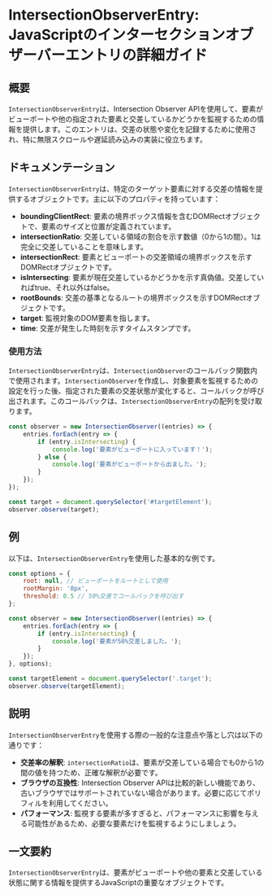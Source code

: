 <!--
Meta Description: # IntersectionObserverEntry: JavaScriptのインターセクションオブザーバーエントリの詳細ガイド ## 概要 `IntersectionObserverEntry`は、Intersection Observer APIを使用して、要素がビューポートや他の指定された要...
Meta Keywords: intersectionobserverentry, observer, const, target, intersectionobserver
-->

# IntersectionObserverEntry: JavaScriptのインターセクションオブザーバーエントリの詳細ガイド

## 概要
`IntersectionObserverEntry`は、Intersection Observer APIを使用して、要素がビューポートや他の指定された要素と交差しているかどうかを監視するための情報を提供します。このエントリは、交差の状態や変化を記録するために使用され、特に無限スクロールや遅延読み込みの実装に役立ちます。

## ドキュメンテーション
`IntersectionObserverEntry`は、特定のターゲット要素に対する交差の情報を提供するオブジェクトです。主に以下のプロパティを持っています：

- **boundingClientRect**: 要素の境界ボックス情報を含むDOMRectオブジェクトで、要素のサイズと位置が定義されています。
- **intersectionRatio**: 交差している領域の割合を示す数値（0から1の間）。1は完全に交差していることを意味します。
- **intersectionRect**: 要素とビューポートの交差領域の境界ボックスを示すDOMRectオブジェクトです。
- **isIntersecting**: 要素が現在交差しているかどうかを示す真偽値。交差していればtrue、それ以外はfalse。
- **rootBounds**: 交差の基準となるルートの境界ボックスを示すDOMRectオブジェクトです。
- **target**: 監視対象のDOM要素を指します。
- **time**: 交差が発生した時刻を示すタイムスタンプです。

### 使用方法
`IntersectionObserverEntry`は、`IntersectionObserver`のコールバック関数内で使用されます。`IntersectionObserver`を作成し、対象要素を監視するための設定を行った後、指定された要素の交差状態が変化すると、コールバックが呼び出されます。このコールバックは、`IntersectionObserverEntry`の配列を受け取ります。

```javascript
const observer = new IntersectionObserver((entries) => {
    entries.forEach(entry => {
        if (entry.isIntersecting) {
            console.log('要素がビューポートに入っています！');
        } else {
            console.log('要素がビューポートから出ました。');
        }
    });
});

const target = document.querySelector('#targetElement');
observer.observe(target);
```

## 例
以下は、`IntersectionObserverEntry`を使用した基本的な例です。

```javascript
const options = {
    root: null, // ビューポートをルートとして使用
    rootMargin: '0px',
    threshold: 0.5 // 50%交差でコールバックを呼び出す
};

const observer = new IntersectionObserver((entries) => {
    entries.forEach(entry => {
        if (entry.isIntersecting) {
            console.log('要素が50%交差しました。');
        }
    });
}, options);

const targetElement = document.querySelector('.target');
observer.observe(targetElement);
```

## 説明
`IntersectionObserverEntry`を使用する際の一般的な注意点や落とし穴は以下の通りです：

- **交差率の解釈**: `intersectionRatio`は、要素が交差している場合でも0から1の間の値を持つため、正確な解釈が必要です。
- **ブラウザの互換性**: Intersection Observer APIは比較的新しい機能であり、古いブラウザではサポートされていない場合があります。必要に応じてポリフィルを利用してください。
- **パフォーマンス**: 監視する要素が多すぎると、パフォーマンスに影響を与える可能性があるため、必要な要素だけを監視するようにしましょう。

## 一文要約
`IntersectionObserverEntry`は、要素がビューポートや他の要素と交差している状態に関する情報を提供するJavaScriptの重要なオブジェクトです。